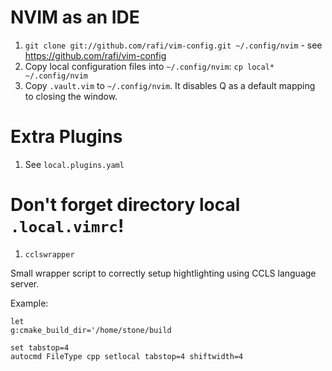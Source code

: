# NVIM as an IDE

1. `git clone git://github.com/rafi/vim-config.git ~/.config/nvim` - see
   https://github.com/rafi/vim-config
1. Copy local configuration files into `~/.config/nvim`: `cp local*
   ~/.config/nvim`
1. Copy `.vault.vim` to `~/.config/nvim`. It disables Q as a default mapping to
   closing the window.

# Extra Plugins

1. See `local.plugins.yaml`

# Don't forget directory local `.local.vimrc`!

1. `cclswrapper`

Small wrapper script to correctly setup hightlighting using CCLS language
server.

Example:

    let
    g:cmake_build_dir='/home/stone/build

    set tabstop=4
    autocmd FileType cpp setlocal tabstop=4 shiftwidth=4

